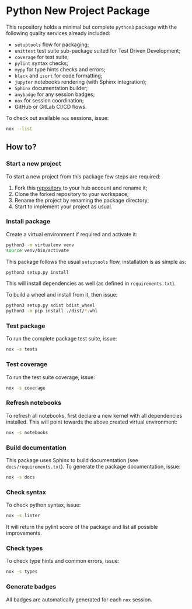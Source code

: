 # Python New Project Package

This repository holds a minimal but complete `python3` package
with the following quality services already included:

 - `setuptools` flow for packaging;
 - `unittest` test suite sub-package suited for Test Driven Development;
 - `coverage` for test suite;
 - `pylint` syntax checks;
 - `mypy` for type hints checks and errors;
 - `black` and `isort` for code formatting;
 - `jupyter` notebooks rendering (with Sphinx integration);
 - `Sphinx` documentation builder;
 - `anybadge` for any session badges;  
 - `nox` for session coordination;
 - GitHub or GitLab CI/CD flows.

To check out available `nox` sessions, issue:

```bash
nox --list
```

## How to?

### Start a new project

To start a new project from this package few steps are required:

 1. Fork this [repository](https://github.com/jlandercy/newproject) to your hub
    account and rename it;
 2. Clone the forked repository to your workspace;
 3. Rename the project by renaming the package directory;
 4. Start to implement your project as usual.

### Install package

Create a virtual environment if required and activate it:

```bash
python3 -m virtualenv venv
source venv/bin/activate
```

This package follows the usual `setuptools` flow, installation is as simple as:

```bash
python3 setup.py install
```

This will install dependencies as well (as defined in `requirements.txt`).

To build a wheel and install from it, then issue:

```bash
python3 setup.py sdist bdist_wheel
python3 -m pip install ./dist/*.whl
```

### Test package

To run the complete package test suite, issue:

```bash
nox -s tests
```

### Test coverage

To run the test suite coverage, issue:

```bash
nox -s coverage
```

### Refresh notebooks

To refresh all notebooks, first declare a new kernel with all dependencies installed.
This will point towards the above created virtual environment:

```bash
nox -s notebooks
```

### Build documentation

This package uses Sphinx to build documentation (see `docs/requirements.txt`).
To generate the package documentation, issue:

```bash
nox -s docs
```

### Check syntax

To check python syntax, issue:

```bash
nox -s linter
```

It will return the pylint score of the package and list all possible improvements.

### Check types

To check type hints and common errors, issue:

```bash
nox -s types
```

### Generate badges

All badges are automatically generated for each `nox` session.
